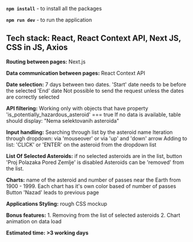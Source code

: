 **`npm install`** - to install all the packages


**`npm run dev`** - to run the application

## **__Tech stack__**: React, React Context API, Next JS, CSS in JS, Axios

**Routing between pages:** Next.js

**Data communication between pages:** React Context API

**Date selection:** 7 days between two dates. 'Start' date needs to be before the selected 'End' date
								Not possible to send the request unless the dates are correctly selected

**API filtering:** Working only with objects that have property 'is_potentially_hazardous_asteroid' === true
								If no data is available, table should display: "Nema selektovanih 	asteroida"

**Input handling:** Searching through list by the asteroid name
								Iteration through dropdown: via 'mouseover' or via 'up' and 'down' arrow
								Adding to list: 'CLICK' or 'ENTER' on the asteroid from the dropdown list

**List Of Selected Asteroids:** if no selected asteroids are in the list, button 'Proj Polazaka Pored Zemlje' is disabled
														Asteroids can be 'removed' from the list.

**Charts:** name of the asteroid and number of passes near the Earth from 1900 - 1999.
				Each chart has it's own color based of number of passes
				Button 'Nazad' leads to previous page
				
**Applications Styling:** rough CSS mockup

**Bonus features:** 
				1. Removing from the list of selected asteroids 
				2. Chart animation on data load

**Estimated time: >3 working days**
